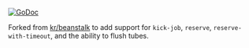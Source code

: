 [![GoDoc](https://godoc.org/github.com/xuoe/beanstalk?status.svg)](https://godoc.org/github.com/xuoe/beanstalk)

Forked from [kr/beanstalk](https://github.com/kr/beanstalk) to add support for
`kick-job`, `reserve`, `reserve-with-timeout`, and the ability to flush tubes.
